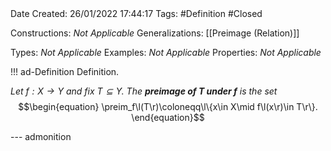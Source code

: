 <br />
<br />

Date Created: 26/01/2022 17:44:17
Tags: #Definition #Closed 

Constructions: _Not Applicable_
Generalizations: [[Preimage (Relation)]]

Types: _Not Applicable_
Examples: _Not Applicable_ 
Properties: _Not Applicable_

!!! ad-Definition Definition.

_Let $f:X\to Y$ and fix $T\subseteq Y$. The **preimage of $T$ under $f$** is the set_
$$\begin{equation}
    \preim_f\l(T\r)\coloneqq\l\{x\in X\mid f\l(x\r)\in T\r\}.
\end{equation}$$

--- admonition
